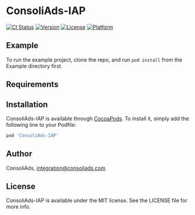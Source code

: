 # ConsoliAds-IAP

[![CI Status](https://img.shields.io/travis/IntegrationConsoliAds/ConsoliAds-IAP.svg?style=flat)](https://travis-ci.org/IntegrationConsoliAds/ConsoliAds-IAP)
[![Version](https://img.shields.io/cocoapods/v/ConsoliAds-IAP.svg?style=flat)](https://cocoapods.org/pods/ConsoliAds-IAP)
[![License](https://img.shields.io/cocoapods/l/ConsoliAds-IAP.svg?style=flat)](https://cocoapods.org/pods/ConsoliAds-IAP)
[![Platform](https://img.shields.io/cocoapods/p/ConsoliAds-IAP.svg?style=flat)](https://cocoapods.org/pods/ConsoliAds-IAP)

## Example

To run the example project, clone the repo, and run `pod install` from the Example directory first.

## Requirements

## Installation

ConsoliAds-IAP is available through [CocoaPods](https://cocoapods.org). To install
it, simply add the following line to your Podfile:

```ruby
pod 'ConsoliAds-IAP'
```

## Author

ConsoliAds, integration@consoliads.com

## License

ConsoliAds-IAP is available under the MIT license. See the LICENSE file for more info.
